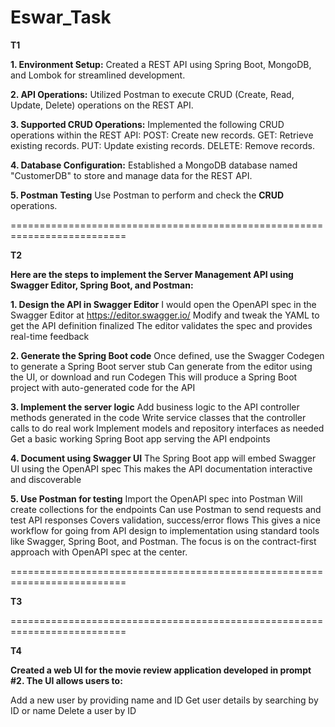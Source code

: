 # Eswar_Task

**T1**

**1. Environment Setup:**
Created a REST API using Spring Boot, MongoDB, and Lombok for streamlined development.

**2. API Operations:**
Utilized Postman to execute CRUD (Create, Read, Update, Delete) operations on the REST API.

**3. Supported CRUD Operations:**
Implemented the following CRUD operations within the REST API: POST: Create new records. GET: Retrieve existing records. PUT: Update existing records. DELETE: Remove records.

**4. Database Configuration:**
Established a MongoDB database named "CustomerDB" to store and manage data for the REST API.

**5. Postman Testing**
Use Postman to perform and check the **CRUD** operations.

==========================================================================

**T2**

**Here are the steps to implement the Server Management API using Swagger Editor, Spring Boot, and Postman:**

**1. Design the API in Swagger Editor**
I would open the OpenAPI spec in the Swagger Editor at https://editor.swagger.io/
Modify and tweak the YAML to get the API definition finalized
The editor validates the spec and provides real-time feedback

**2. Generate the Spring Boot code**
Once defined, use the Swagger Codegen to generate a Spring Boot server stub
Can generate from the editor using the UI, or download and run Codegen
This will produce a Spring Boot project with auto-generated code for the API

**3. Implement the server logic**
Add business logic to the API controller methods generated in the code
Write service classes that the controller calls to do real work
Implement models and repository interfaces as needed
Get a basic working Spring Boot app serving the API endpoints

**4. Document using Swagger UI**
The Spring Boot app will embed Swagger UI using the OpenAPI spec
This makes the API documentation interactive and discoverable

**5. Use Postman for testing**
Import the OpenAPI spec into Postman
Will create collections for the endpoints
Can use Postman to send requests and test API responses
Covers validation, success/error flows
This gives a nice workflow for going from API design to implementation using standard tools like Swagger, Spring Boot, and Postman. The focus is on the contract-first approach with OpenAPI spec at the center.

==========================================================================

**T3**


==========================================================================

**T4**

**Created a web UI for the movie review application developed in prompt #2. The UI allows users to:**

Add a new user by providing name and ID
Get user details by searching by ID or name
Delete a user by ID
